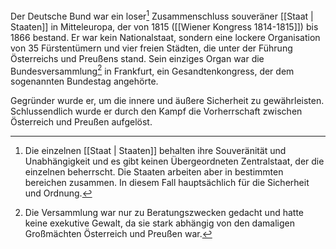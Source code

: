Der Deutsche Bund war ein loser[^1] Zusammenschluss souveräner [[Staat | Staaten]] in Mitteleuropa, der von 1815 ([[Wiener Kongress 1814-1815]]) bis 1866 bestand. Er war kein Nationalstaat, sondern eine lockere Organisation von 35 Fürstentümern und vier freien Städten, die unter der Führung Österreichs und Preußens stand. Sein einziges Organ war die Bundesversammlung[^2] in Frankfurt, ein Gesandtenkongress, der dem sogenannten Bundestag angehörte.

Gegründer wurde er, um die innere und äußere Sicherheit zu gewährleisten. Schlussendlich wurde er durch den Kampf die Vorherrschaft zwischen Österreich und Preußen aufgelöst.

[^1]: Die einzelnen [[Staat | Staaten]] behalten ihre Souveränität und Unabhängigkeit und es gibt keinen Übergeordneten Zentralstaat, der die einzelnen beherrscht. Die Staaten arbeiten aber in bestimmten bereichen zusammen. In diesem Fall hauptsächlich für die Sicherheit und Ordnung.

[^2]: Die Versammlung war nur zu Beratungszwecken gedacht und hatte keine exekutive Gewalt, da sie stark abhängig von den damaligen Großmächten Österreich und Preußen war.

[^3]: Ein anderes Wort für souverän wäre auch eigenständig.